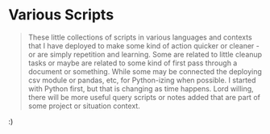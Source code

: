 # Various Scripts

> These little collections of scripts in various languages and contexts that I have deployed to make some kind of action quicker or cleaner - or are simply repetition and learning. Some are related to little cleanup tasks or maybe are related to some kind of first pass through a document or something. While some may be connected the deploying csv module or pandas, etc, for Python-izing when possible. I started with Python first, but that is changing as time happens. Lord willing, there will be more useful query scripts or notes added that are part of some project or situation context. 

:)
